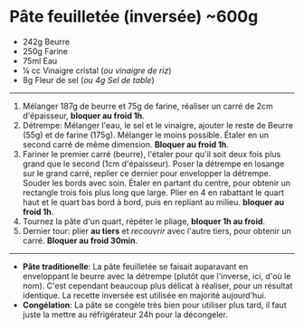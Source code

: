 # Pâte feuilletée (inversée) ~600g

- 242g Beurre
- 250g Farine
- 75ml Eau
- ¼ cc Vinaigre cristal (*ou vinaigre de riz*)
- 8g Fleur de sel (*ou 4g Sel de table*)

---

1. Mélanger 187g de beurre et 75g de farine, réaliser un carré de 2cm d'épaisseur, **bloquer au froid 1h**.
2. Détrempe: Mélanger l'eau, le sel et le vinaigre, ajouter le reste de Beurre (55g) et de farine (175g). Mélanger le moins possible. Étaler en un second carré de même dimension. **Bloquer au froid 1h**.
3. Fariner le premier carré (beurre), l'étaler pour qu'il soit deux fois plus grand que le second (1cm d'épaisseur). Poser la détrempe en losange sur le grand carré, replier ce dernier pour envelopper la détrempe. Souder les bords avec soin. Étaler en partant du centre, pour obtenir un rectangle trois fois plus long que large. Plier en 4 en rabattant le quart haut et le quart bas bord à bord, puis en repliant au milieu. **bloquer au froid 1h**.
4. Tournez la pâte d'un quart, répéter le pliage, **bloquer 1h au froid**.
5. Dernier tour: plier **au tiers** et *recouvrir* avec l'autre tiers, pour obtenir un carré. **Bloquer au froid 30min**.

---

- **Pâte traditionelle**: La pâte feuilletée se faisait auparavant en enveloppant le beurre avec la détrempe (plutôt que l'inverse, ici, d'où le nom). C'est cependant beaucoup plus délicat à réaliser, pour un résultat identique. La recette inversée est utilisée en majorité aujourd'hui.
- **Congélation**: La pâte se congèle très bien pour utiliser plus tard, il faut juste la mettre au réfrigérateur 24h pour la décongeler.
